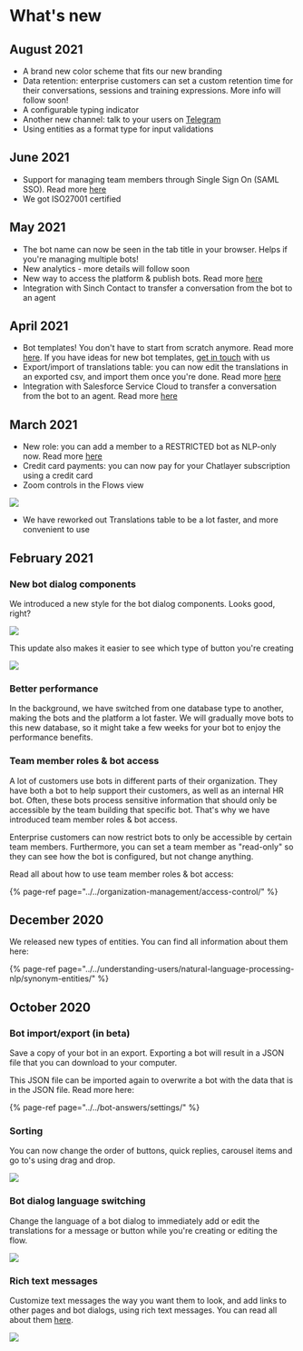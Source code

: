 # What's new

## August 2021

* A brand new color scheme that fits our new branding 
* Data retention: enterprise customers can set a custom retention time for their conversations, sessions and training expressions. More info will follow soon!
* A configurable typing indicator
* Another new channel: talk to your users on [Telegram](../../channels/sinch-conversation-api-beta.md)
* Using entities as a format type for input validations 

## June 2021

* Support for managing team members through Single Sign On \(SAML SSO\).  Read more [here](../../organization-management/access-control/single-sign-on-sso-saml.md)
* We got ISO27001 certified

## May 2021

* The bot name can now be seen in the tab title in your browser. Helps if you're managing multiple bots!
* New analytics - more details will follow soon
* New way to access the platform & publish bots. Read more [here](../../bot-answers/publishing-your-bot/publishing-new.md)
* Integration with Sinch Contact to transfer a conversation from the bot to an agent

## April 2021

* Bot templates! You don't have to start from scratch anymore. Read more [here](../../tips-and-best-practices/bot-templates/). If you have ideas for new bot templates, [get in touch](../get-in-touch.md) with us
* Export/import of translations table: you can now edit the translations in an exported csv, and import them once you're done. Read more [here](../../understanding-users/multilanguage-bots/translations.md)
* Integration with Salesforce Service Cloud to transfer a conversation from the bot to an agent. Read more [here](../../integrations/human-offloading-live-chat/salesforce-service-cloud.md)

## March 2021

* New role: you can add a member to a RESTRICTED bot as NLP-only now. Read more [here](../../organization-management/access-control/#bot-access)
* Credit card payments: you can now pay for your Chatlayer subscription using a credit card
* Zoom controls in the Flows view

![](../../.gitbook/assets/image%20%28413%29.png)

* We have reworked out Translations table to be a lot faster, and more convenient to use

## February 2021

### New bot dialog components

We introduced a new style for the bot dialog components. Looks good, right?

![](../../.gitbook/assets/image%20%28399%29.png)

This update also makes it easier to see which type of button you're creating

![](../../.gitbook/assets/screenshot-2021-02-09-at-15.07.07.png)

### Better performance

In the background, we have switched from one database type to another, making the bots and the platform a lot faster. We will gradually move bots to this new database, so it might take a few weeks for your bot to enjoy the performance benefits.

### Team member roles & bot access

A lot of customers use bots in different parts of their organization. They have both a bot to help support their customers, as well as an internal HR bot. Often, these bots process sensitive information that should only be accessible by the team building that specific bot. That's why we have introduced team member roles & bot access.

Enterprise customers can now restrict bots to only be accessible by certain team members. Furthermore, you can set a team member as "read-only" so they can see how the bot is configured, but not change anything.

Read all about how to use team member roles & bot access:

{% page-ref page="../../organization-management/access-control/" %}

## December 2020

We released new types of entities. You can find all information about them here:

{% page-ref page="../../understanding-users/natural-language-processing-nlp/synonym-entities/" %}

## October 2020

### Bot import/export \(in beta\)

Save a copy of your bot in an export. Exporting a bot will result in a JSON file that you can download to your computer.

This JSON file can be imported again to overwrite a bot with the data that is in the JSON file. Read more here:

{% page-ref page="../../bot-answers/settings/" %}

### Sorting

You can now change the order of buttons, quick replies, carousel items and go to's using drag and drop.

![](../../.gitbook/assets/nov-24-2020-15-29-40.gif)

### Bot dialog language switching

Change the language of a bot dialog to immediately add or edit the translations for a message or button while you're creating or editing the flow.

![](../../.gitbook/assets/nov-24-2020-15-26-26.gif)

### Rich text messages

Customize text messages the way you want them to look, and add links to other pages and bot dialogs, using rich text messages. You can read all about them [here](../../bot-answers/dialog-state/message-components.md#rich-text).

![](../../.gitbook/assets/image%20%28325%29.png)



